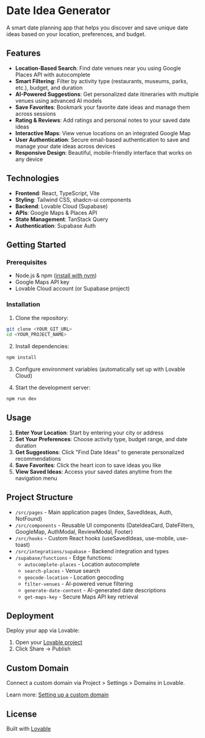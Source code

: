 # Date Idea Generator

A smart date planning app that helps you discover and save unique date ideas based on your location, preferences, and budget.

## Features

- **Location-Based Search**: Find date venues near you using Google Places API with autocomplete
- **Smart Filtering**: Filter by activity type (restaurants, museums, parks, etc.), budget, and duration
- **AI-Powered Suggestions**: Get personalized date itineraries with multiple venues using advanced AI models
- **Save Favorites**: Bookmark your favorite date ideas and manage them across sessions
- **Rating & Reviews**: Add ratings and personal notes to your saved date ideas
- **Interactive Maps**: View venue locations on an integrated Google Map
- **User Authentication**: Secure email-based authentication to save and manage your date ideas across devices
- **Responsive Design**: Beautiful, mobile-friendly interface that works on any device

## Technologies

- **Frontend**: React, TypeScript, Vite
- **Styling**: Tailwind CSS, shadcn-ui components
- **Backend**: Lovable Cloud (Supabase)
- **APIs**: Google Maps & Places API
- **State Management**: TanStack Query
- **Authentication**: Supabase Auth

## Getting Started

### Prerequisites

- Node.js & npm ([install with nvm](https://github.com/nvm-sh/nvm#installing-and-updating))
- Google Maps API key
- Lovable Cloud account (or Supabase project)

### Installation

1. Clone the repository:
```sh
git clone <YOUR_GIT_URL>
cd <YOUR_PROJECT_NAME>
```

2. Install dependencies:
```sh
npm install
```

3. Configure environment variables (automatically set up with Lovable Cloud)

4. Start the development server:
```sh
npm run dev
```

## Usage

1. **Enter Your Location**: Start by entering your city or address
2. **Set Your Preferences**: Choose activity type, budget range, and date duration
3. **Get Suggestions**: Click "Find Date Ideas" to generate personalized recommendations
4. **Save Favorites**: Click the heart icon to save ideas you like
5. **View Saved Ideas**: Access your saved dates anytime from the navigation menu

## Project Structure

- `/src/pages` - Main application pages (Index, SavedIdeas, Auth, NotFound)
- `/src/components` - Reusable UI components (DateIdeaCard, DateFilters, GoogleMap, AuthModal, ReviewModal, Footer)
- `/src/hooks` - Custom React hooks (useSavedIdeas, use-mobile, use-toast)
- `/src/integrations/supabase` - Backend integration and types
- `/supabase/functions` - Edge functions:
  - `autocomplete-places` - Location autocomplete
  - `search-places` - Venue search
  - `geocode-location` - Location geocoding
  - `filter-venues` - AI-powered venue filtering
  - `generate-date-content` - AI-generated date descriptions
  - `get-maps-key` - Secure Maps API key retrieval

## Deployment

Deploy your app via Lovable:
1. Open your [Lovable project](https://lovable.dev/projects/4204fc7f-f64a-44f3-a3df-fd0e553382da)
2. Click Share → Publish

## Custom Domain

Connect a custom domain via Project > Settings > Domains in Lovable.

Learn more: [Setting up a custom domain](https://docs.lovable.dev/features/custom-domain)

## License

Built with [Lovable](https://lovable.dev)
